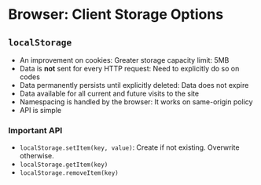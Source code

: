 # Browser: Client Storage Options

## `localStorage`

- An improvement on cookies: Greater storage capacity limit: 5MB
- Data is **not** sent for every HTTP request: Need to explicitly do so on codes
- Data permanently persists until explicitly deleted: Data does not expire
- Data available for all current and future visits to the site
- Namespacing is handled by the browser: It works on same-origin policy
- API is simple

### Important API

- `localStorage.setItem(key, value)`: Create if not existing. Overwrite otherwise.
- `localStorage.getItem(key)`
- `localStorage.removeItem(key)`
